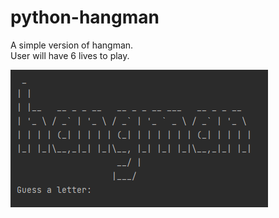 # python-hangman

A simple version of hangman.  
User will have 6 lives to play.


  ![](screenshot.png)